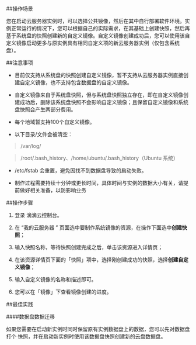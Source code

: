 ##操作场景

您在启动云服务器实例时，可以选择公共镜像，然后在其中自行部署软件环境。实例正常运行的情况下，您可以根据自己的实际需求，在其基础上创建快照，然后再基于系统盘的快照创建新的自定义镜像。自定义镜像创建成功后，您可以使用该自定义镜像启动更多与原实例具有相同自定义项的新云服务器实例（仅包含系统盘）。

##注意事项

* 目前仅支持从系统盘的快照创建自定义镜像，暂不支持从云服务器实例直接创建自定义镜像，也不支持包含数据盘的自定义镜像。

* 自定义镜像来自于系统盘快照，但与系统盘快照独立存在，即在自定义镜像创建成功后，删除该系统盘快照不会影响自定义镜像；且保留自定义镜像和系统盘快照会产生两部分费用。

* 每个地域暂支持100个自定义镜像。

* 以下目录/文件会被清空：

> /var/log/ 

>/root/.bash_history、/home/ubuntu/.bash_history（Ubuntu 系统）

* /etc/fstab 会重置，避免因找不到数据盘导致的启动失败。

* 制作过程需要持续十分钟或更长时间，具体时间与实例的数据大小有关，请提前做好相关准备，以防影响业务

##操作步骤

1. 登录 滴滴云控制台。

2. 在 “我的云服务器 ” 页面选中要制作系统镜像的资源，在操作下面选中**创建快照**；

3. 输入快照名称，等待快照创建完成之后，单击该资源进入详情页；

4. 在该资源详情页下面的「快照」项中，选择刚创建成功的快照，选择**创建自定义镜像**；

5. 输入自定义镜像的名称和描述即可。

6. 您可以在「镜像」下查看镜像创建的进度。

##最佳实践

####数据盘数据迁移

如果您需要在启动新实例时同时保留原有实例数据盘上的数据，您可以先对数据盘打个 快照，并在启动新实例时使用该数据盘快照创建新的云盘数据盘。